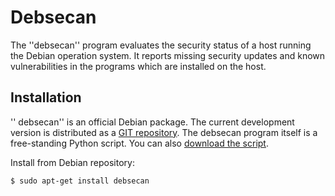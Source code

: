 # Debsecan

The ''debsecan'' program evaluates the security status of a host running the Debian operation system. It reports missing security updates and known vulnerabilities in the programs which are installed on the host. 

## Installation 
''
debsecan'' is an official Debian package. The current development version is distributed as a [GIT repository](https://git.enyo.de/fw/debian/debsecan.git). The debsecan program itself is a free-standing Python script. You can also [download the script](https://git.enyo.de/fw/debian/debsecan.git/debsecan.py).

Install from Debian repository:

    $ sudo apt-get install debsecan

